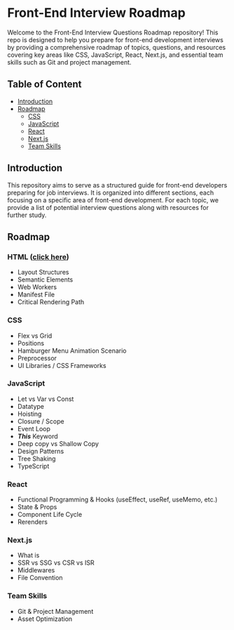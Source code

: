 # Front-End Interview Roadmap

Welcome to the Front-End Interview Questions Roadmap repository! This repo is designed to help you prepare for front-end development interviews by providing a comprehensive roadmap of topics, questions, and resources covering key areas like CSS, JavaScript, React, Next.js, and essential team skills such as Git and project management.

## Table of Content

- [Introduction](#introduction)
- [Roadmap](#roadmap)
  - [CSS](#css)
  - [JavaScript](#javascript)
  - [React](#react)
  - [Next.js](#nextjs)
  - [Team Skills](#team-skills)

## Introduction

This repository aims to serve as a structured guide for front-end developers preparing for job interviews. It is organized into different sections, each focusing on a specific area of front-end development. For each topic, we provide a list of potential interview questions along with resources for further study.

## Roadmap

### HTML ([click here](./HTML.md))

- Layout Structures
- Semantic Elements
- Web Workers
- Manifest File
- Critical Rendering Path

### CSS

- Flex vs Grid
- Positions
- Hamburger Menu Animation Scenario
- Preprocessor
- UI Libraries / CSS Frameworks

### JavaScript

- Let vs Var vs Const
- Datatype
- Hoisting
- Closure / Scope
- Event Loop
- **_This_** Keyword
- Deep copy vs Shallow Copy
- Design Patterns
- Tree Shaking
- TypeScript

### React

- Functional Programming & Hooks (useEffect, useRef, useMemo, etc.)
- State & Props
- Component Life Cycle
- Rerenders

### Next.js

- What is
- SSR vs SSG vs CSR vs ISR
- Middlewares
- File Convention

### Team Skills

- Git & Project Management
- Asset Optimization

